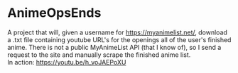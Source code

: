 # AnimeOpsEnds
A project that will, given a username for https://myanimelist.net/, download a .txt file containing youtube URL's for the openings all of the user's finished anime. There is not a public MyAnimeList API (that I know of), so I send a request to the site and manually scrape the finished anime list.<br />
In action: https://youtu.be/h_voJAEPoXU
